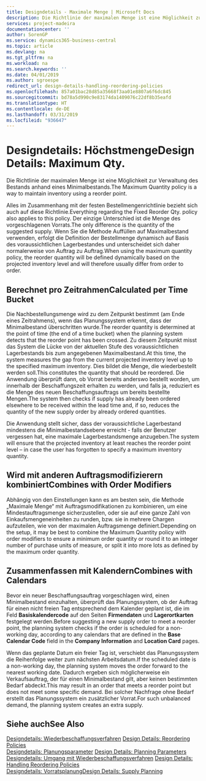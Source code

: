 ```yaml
---
title: Designdetails - Maximale Menge | Microsoft Docs
description: Die Richtlinie der maximalen Menge ist eine Möglichkeit zur Verwaltung des Bestands anhand eines Minimalbestands.
services: project-madeira
documentationcenter: ''
author: SorenGP
ms.service: dynamics365-business-central
ms.topic: article
ms.devlang: na
ms.tgt_pltfrm: na
ms.workload: na
ms.search.keywords: ''
ms.date: 04/01/2019
ms.author: sgroespe
redirect_url: design-details-handling-reordering-policies
ms.openlocfilehash: 857a01bac28d85a35668f3aa01e8807a6f6dc845
ms.sourcegitcommit: bd78a5d990c9e83174da1409076c22df8b35eafd
ms.translationtype: HT
ms.contentlocale: de-DE
ms.lasthandoff: 03/31/2019
ms.locfileid: "936647"
---
```

# <a name="design-details-maximum-qty"></a><span data-ttu-id="4effe-103">Designdetails: Höchstmenge</span><span class="sxs-lookup"><span data-stu-id="4effe-103">Design Details: Maximum Qty.</span></span>
<span data-ttu-id="4effe-104">Die Richtlinie der maximalen Menge ist eine Möglichkeit zur Verwaltung des Bestands anhand eines Minimalbestands.</span><span class="sxs-lookup"><span data-stu-id="4effe-104">The Maximum Quantity policy is a way to maintain inventory using a reorder point.</span></span>  

 <span data-ttu-id="4effe-105">Alles im Zusammenhang mit der festen Bestellmengenrichtlinie bezieht sich auch auf diese Richtlinie.</span><span class="sxs-lookup"><span data-stu-id="4effe-105">Everything regarding the Fixed Reorder Qty. policy also applies to this policy.</span></span> <span data-ttu-id="4effe-106">Der einzige Unterschied ist die Menge des vorgeschlagenen Vorrats.</span><span class="sxs-lookup"><span data-stu-id="4effe-106">The only difference is the quantity of the suggested supply.</span></span> <span data-ttu-id="4effe-107">Wenn Sie die Methode Auffüllen auf Maximalbestand verwenden, erfolgt die Definition der Bestellmenge dynamisch auf Basis des voraussichtlichen Lagerbestandes und unterscheidet sich daher normalerweise von Auftrag zu Auftrag.</span><span class="sxs-lookup"><span data-stu-id="4effe-107">When using the maximum quantity policy, the reorder quantity will be defined dynamically based on the projected inventory level and will therefore usually differ from order to order.</span></span>  

## <a name="calculated-per-time-bucket"></a><span data-ttu-id="4effe-108">Berechnet pro Zeitrahmen</span><span class="sxs-lookup"><span data-stu-id="4effe-108">Calculated per Time Bucket</span></span>  
 <span data-ttu-id="4effe-109">Die Nachbestellungsmenge wird zu dem Zeitpunkt bestimmt (am Ende eines Zeitrahmens), wenn das Planungssystem erkennt, dass der Minimalbestand überschritten wurde.</span><span class="sxs-lookup"><span data-stu-id="4effe-109">The reorder quantity is determined at the point of time (the end of a time bucket) when the planning system detects that the reorder point has been crossed.</span></span> <span data-ttu-id="4effe-110">Zu diesem Zeitpunkt misst das System die Lücke von der aktuellen Stufe des voraussichtlichen Lagerbestands bis zum angegebenen Maximalbestand.</span><span class="sxs-lookup"><span data-stu-id="4effe-110">At this time, the system measures the gap from the current projected inventory level up to the specified maximum inventory.</span></span> <span data-ttu-id="4effe-111">Dies bildet die Menge, die wiederbestellt werden soll.</span><span class="sxs-lookup"><span data-stu-id="4effe-111">This constitutes the quantity that should be reordered.</span></span> <span data-ttu-id="4effe-112">Die Anwendung überprüft dann, ob Vorrat bereits anderswo bestellt worden, um innerhalb der Beschaffungszeit erhalten zu werden, und falls ja, reduziert es die Menge des neuen Beschaffungsauftrags um bereits bestellte Mengen.</span><span class="sxs-lookup"><span data-stu-id="4effe-112">The system then checks if supply has already been ordered elsewhere to be received within the lead time and, if so, reduces the quantity of the new supply order by already ordered quantities.</span></span>  

 <span data-ttu-id="4effe-113">Die Anwendung stellt sicher, dass der voraussichtliche Lagerbestand mindestens die Minimalbestandsebene erreicht - falls der Benutzer vergessen hat, eine maximale Lagerbestandsmenge anzugeben.</span><span class="sxs-lookup"><span data-stu-id="4effe-113">The system will ensure that the projected inventory at least reaches the reorder point level – in case the user has forgotten to specify a maximum inventory quantity.</span></span>  

## <a name="combines-with-order-modifiers"></a><span data-ttu-id="4effe-114">Wird mit anderen Auftragsmodifizierern kombiniert</span><span class="sxs-lookup"><span data-stu-id="4effe-114">Combines with Order Modifiers</span></span>  
 <span data-ttu-id="4effe-115">Abhängig von den Einstellungen kann es am besten sein, die Methode „Maximale Menge“ mit Auftragsmodifikationen zu kombinieren, um eine Mindestauftragsmenge sicherzustellen, oder sie auf eine ganze Zahl von Einkaufsmengeneinheiten zu runden, bzw. sie in mehrere Chargen aufzuteilen, wie von der maximalen Auftragsmenge definiert.</span><span class="sxs-lookup"><span data-stu-id="4effe-115">Depending on the setup, it may be best to combine the Maximum Quantity policy with order modifiers to ensure a minimum order quantity or round it to an integer number of purchase units of measure, or split it into more lots as defined by the maximum order quantity.</span></span>  

## <a name="combines-with-calendars"></a><span data-ttu-id="4effe-116">Zusammenfassen mit Kalendern</span><span class="sxs-lookup"><span data-stu-id="4effe-116">Combines with Calendars</span></span>  
 <span data-ttu-id="4effe-117">Bevor ein neuer Beschaffungsauftrag vorgeschlagen wird, einen Minimalbestand einzuhalten, überprüft das Planungssystem, ob der Auftrag für einen nicht freien Tag entsprechend dem Kalender geplant ist, die im Feld **Basiskalendercode** auf den Seiten **Firmendaten** und **Lagerortkarten** festgelegt werden.</span><span class="sxs-lookup"><span data-stu-id="4effe-117">Before suggesting a new supply order to meet a reorder point, the planning system checks if the order is scheduled for a non-working day, according to any calendars that are  defined in the **Base Calendar Code** field in the **Company Information** and **Location Card** pages.</span></span>  

 <span data-ttu-id="4effe-118">Wenn das geplante Datum ein freier Tag ist, verschiebt das Planungssystem die Reihenfolge weiter zum nächsten Arbeitsdatum.</span><span class="sxs-lookup"><span data-stu-id="4effe-118">If the scheduled date is a non-working day, the planning system moves the order forward to the nearest working date.</span></span> <span data-ttu-id="4effe-119">Dadurch ergeben sich möglicherweise ein Verkaufsauftrag, der für einen Minimalbestand gilt, aber keinen bestimmten Bedarf abdeckt.</span><span class="sxs-lookup"><span data-stu-id="4effe-119">This may result in an order that meets a reorder point but does not meet some specific demand.</span></span> <span data-ttu-id="4effe-120">Bei solcher Nachfrage ohne Bedarf erstellt das Planungssystem ein zusätzlicher Vorrat.</span><span class="sxs-lookup"><span data-stu-id="4effe-120">For such unbalanced demand, the planning system creates an extra supply.</span></span>  

## <a name="see-also"></a><span data-ttu-id="4effe-121">Siehe auch</span><span class="sxs-lookup"><span data-stu-id="4effe-121">See Also</span></span>  
 <span data-ttu-id="4effe-122">[Designdetails: Wiederbeschaffungsverfahren](design-details-reordering-policies.md) </span><span class="sxs-lookup"><span data-stu-id="4effe-122">[Design Details: Reordering Policies](design-details-reordering-policies.md) </span></span>  
 <span data-ttu-id="4effe-123">[Designdetails: Planungsparameter](design-details-planning-parameters.md) </span><span class="sxs-lookup"><span data-stu-id="4effe-123">[Design Details: Planning Parameters](design-details-planning-parameters.md) </span></span>  
 <span data-ttu-id="4effe-124">[Designdetails: Umgang mit Wiederbeschaffungsverfahren](design-details-handling-reordering-policies.md) </span><span class="sxs-lookup"><span data-stu-id="4effe-124">[Design Details: Handling Reordering Policies](design-details-handling-reordering-policies.md) </span></span>  
 [<span data-ttu-id="4effe-125">Designdetails: Vorratsplanung</span><span class="sxs-lookup"><span data-stu-id="4effe-125">Design Details: Supply Planning</span></span>](design-details-supply-planning.md)
